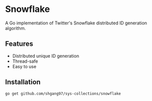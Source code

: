 # Snowflake

A Go implementation of Twitter's Snowflake distributed ID generation algorithm.

## Features

- Distributed unique ID generation
- Thread-safe
- Easy to use

## Installation

```bash
go get github.com/shgang97/sys-collections/snowflake 